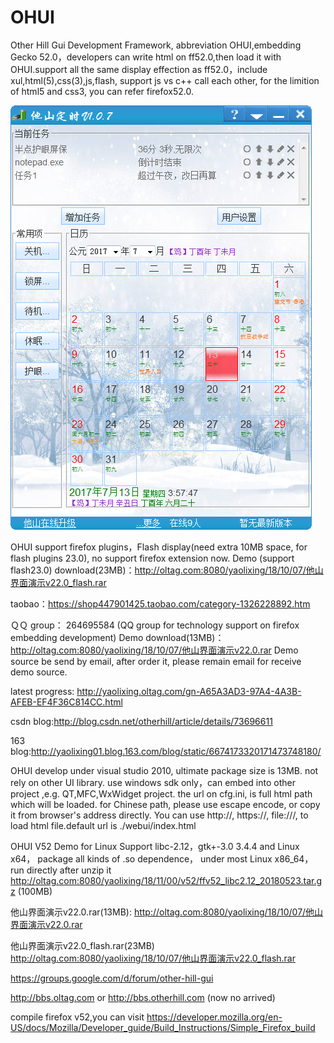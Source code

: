 # OHUI
Other Hill Gui Development Framework, abbreviation OHUI,embedding Gecko 52.0，developers can write html on ff52.0,then load it with OHUI.support all the same display effection as  ff52.0，include xul,html(5),css(3),js,flash,  support js vs c++ call each other, for the limition of html5 and css3, you can refer firefox52.0.

![PNG](images/OtherHillTimerv1.0.7.png)

OHUI support firefox plugins，Flash display(need extra 10MB space, for flash plugins 23.0), no support firefox extension now.
Demo (support flash23.0) download(23MB)：http://oltag.com:8080/yaolixing/18/10/07/他山界面演示v22.0_flash.rar

taobao：https://shop447901425.taobao.com/category-1326228892.htm

ＱＱ group：  264695584 (QQ group for technology support on firefox embedding development)
Demo download(13MB)：http://oltag.com:8080/yaolixing/18/10/07/他山界面演示v22.0.rar
Demo source be send by email, after order it, please remain email for receive demo source.

latest progress: http://yaolixing.oltag.com/gn-A65A3AD3-97A4-4A3B-AFEB-EF4F36C814CC.html

csdn blog:http://blog.csdn.net/otherhill/article/details/73696611

163 blog:http://yaolixing01.blog.163.com/blog/static/6674173320171473748180/


OHUI develop under visual studio 2010, ultimate package size is 13MB. not rely on other  UI library. use windows sdk only，can embed into other project ,e.g.  QT,MFC,WxWidget project.
the url  on cfg.ini, is  full html path which will be loaded.  for Chinese path, please use escape encode, or copy it from browser's address directly. You can use http://, https://, file:///, to load html file.default url is ./webui/index.html 

OHUI V52 Demo for Linux 
Support libc-2.12，gtk+-3.0 3.4.4 and Linux x64， package all kinds of .so dependence，
under most Linux x86_64，run  directly after unzip it
http://oltag.com:8080/yaolixing/18/11/00/v52/ffv52_libc2.12_20180523.tar.gz (100MB)

他山界面演示v22.0.rar(13MB):
http://oltag.com:8080/yaolixing/18/10/07/他山界面演示v22.0.rar

他山界面演示v22.0_flash.rar(23MB)
http://oltag.com:8080/yaolixing/18/10/07/他山界面演示v22.0_flash.rar

https://groups.google.com/d/forum/other-hill-gui

http://bbs.oltag.com or http://bbs.otherhill.com (now no arrived)

compile firefox v52,you can visit 
https://developer.mozilla.org/en-US/docs/Mozilla/Developer_guide/Build_Instructions/Simple_Firefox_build

